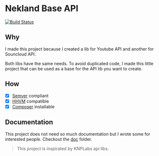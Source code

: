 Nekland Base API
================

[![Build Status](https://travis-ci.org/Nekland/BaseApi.svg)](https://travis-ci.org/Nekland/BaseApi)

Why
---

I made this project because I created a lib for Youtube API and another for Souncloud API.

Both libs have the same needs. To avoid duplicated code, I made this little project that can be used as a base for the API lib you want to create.

How
---

- [x] [Semver](http://semver.org) compliant
- [x] [HHVM](http://hhvm.com/) compatible
- [x] [Composer](http://packagist) installable

Documentation
-------------

This project does not need so much documentation but I wrote some for interested people. Checkout the [doc](doc) folder.

> This project is inspirated by KNPLabs api libs.

